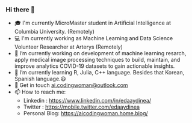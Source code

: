### Hi there 👋

<!--
**edaaydinea/edaaydinea** is a ✨ _special_ ✨ repository because its `README.md` (this file) appears on your GitHub profile.-->

- 🎓 I'm currently MicroMaster student in Artificial Intelligence at Columbia University. (Remotely)
- 💻 I'm currently working as Machine Learning and Data Science Volunteer Researcher at Arterys (Remotely)
- 🔭 I’m currently working on development of machine learning resarch, apply medical image processing techniques to build, maintain, and improve analytics COVID-19 datasets to gain actionable insights. 
- 🌱 I’m currently learning R, Julia, C++ language. Besides that Korean, Spanish language.😃
- 💬 Get in touch ai.codingwoman@outlook.com
- 📫 How to reach me: 
  - Linkedin : https://www.linkedin.com/in/edaaydinea/
  - Twitter : https://mobile.twitter.com/edaaydinea
  - Personal Blog: https://aicodingwoman.home.blog/

